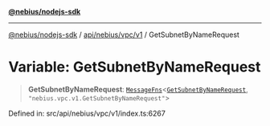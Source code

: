 [**@nebius/nodejs-sdk**](../../../../../README.md)

---

[@nebius/nodejs-sdk](../../../../../README.md) / [api/nebius/vpc/v1](../README.md) / GetSubnetByNameRequest

# Variable: GetSubnetByNameRequest

> **GetSubnetByNameRequest**: [`MessageFns`](../../../../../runtime/protos/core/interfaces/MessageFns.md)\<[`GetSubnetByNameRequest`](../interfaces/GetSubnetByNameRequest.md), `"nebius.vpc.v1.GetSubnetByNameRequest"`\>

Defined in: src/api/nebius/vpc/v1/index.ts:6267
